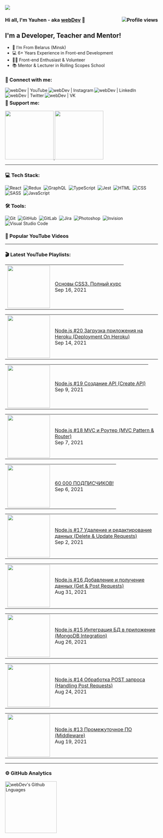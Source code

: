 <img src="https://github.com/YauhenKavalchuk/YauhenKavalchuk/blob/master/assets/preview.png">

### Hi all, I'm Yauhen - aka [webDev][youtube] 👋 <img align="right" src="https://gpvc.arturio.dev/yauhenkavalchuk" alt="Profile views">

## I'm a Developer, Teacher and Mentor!

- 📍 I’m From Belarus (Minsk)
- 💻 6+ Years Experience in Front-end Development
- 👨‍💻 Front-end Enthusiast & Volunteer
- 📚 Mentor & Lecturer in Rolling Scopes School

### 🤝 Connect with me:

[<img align="left" alt="webDev | YouTube" src="https://img.shields.io/badge/-YouTube-FF0000?style=flat&logo=youtube&logoColor=white" />][youtube]
[<img align="left" alt="webDev | Instagram" src="https://img.shields.io/badge/-Instagram-E4405F?style=flat&logo=instagram&logoColor=white" />][instagram]
[<img align="left" alt="webDev | LinkedIn" src="https://img.shields.io/badge/-LinkedIn-0A66C2?style=flat&logo=linkedin&logoColor=white" />][linkedin]
[<img align="left" alt="webDev | Twitter" src="https://img.shields.io/badge/-Twitter-1DA1F2?style=flat&logo=twitter&logoColor=white" />][twitter]
[<img align="left" alt="webDev | VK" src="https://img.shields.io/badge/-VK-4680C2?style=flat&logo=vk&logoColor=white" />][vk]&nbsp;

### 🍻 Support me:

<a href="https://www.youtube.com/channel/UCE9ODjNIkOHrnSdkYWLfYhg/join">
  <img src="https://github.com/YauhenKavalchuk/YauhenKavalchuk/blob/master/assets/youtube_sponsor.png" width="160">
</a>
<a href="https://www.patreon.com/YauhenKavalchuk">
  <img src="https://github.com/YauhenKavalchuk/YauhenKavalchuk/blob/master/assets/patreon_patron.png" width="160">
</a>

---

### 💻 Tech Stack:

![React](https://img.shields.io/badge/-React-333333?style=flat&logo=react)&nbsp;
![Redux](https://img.shields.io/badge/-Redux-333333?style=flat&logo=redux)&nbsp;
![GraphQL](https://img.shields.io/badge/-GraphQL-333333?style=flat&logo=graphql&logoColor=E10098)&nbsp;
![TypeScript](https://img.shields.io/badge/-TypeScript-333333?style=flat&logo=TypeScript&logoColor=007ACC)&nbsp;
![Jest](https://img.shields.io/badge/-Jest-333333?style=flat&logo=Jest&logoColor=C21325)&nbsp;
![HTML](https://img.shields.io/badge/-HTML-333333?style=flat&logo=HTML5&logoColor=E34F26)&nbsp;
![CSS](https://img.shields.io/badge/-CSS-333333?style=flat&logo=CSS3&logoColor=1572B6)&nbsp;
![SASS](https://img.shields.io/badge/-SASS-333333?style=flat&logo=SASS)&nbsp;
![JavaScript](https://img.shields.io/badge/-JavaScript-333333?style=flat&logo=javascript)&nbsp;


### 🛠 Tools:

![Git](https://img.shields.io/badge/-Git-333333?style=flat&logo=git)&nbsp;
![GitHub](https://img.shields.io/badge/-GitHub-333333?style=flat&logo=github)&nbsp;
![GitLab](https://img.shields.io/badge/-GitLab-333333?style=flat&logo=GitLab&logoColor=FCA121)&nbsp;
![Jira](https://img.shields.io/badge/-Jira-333333?style=flat&logo=jira-software&logoColor=0052CC)&nbsp;
![Photoshop](https://img.shields.io/badge/-Photoshop-333333?style=flat&logo=adobe-photoshop)&nbsp;
![Invision](https://img.shields.io/badge/-Invision-333333?style=flat&logo=invision)&nbsp;
![Visual Studio Code](https://img.shields.io/badge/-Visual%20Studio%20Code-333333?style=flat&logo=visual-studio-code&logoColor=007ACC)&nbsp;

### 🎥 Popular YouTube Videos

<!-- YOUTUBEPOPULAR:START -->
<!-- YOUTUBEPOPULAR:END -->

---

### 🎬 Latest YouTube Playlists:

<!-- YOUTUBELATEST:START --><table><tr><td><a href="https://www.youtube.com/watch?v=1X8FNuy32ZM"><img width="140px" src="https://i.ytimg.com/vi/1X8FNuy32ZM/mqdefault.jpg"></a></td>
<td><a href="https://www.youtube.com/watch?v=1X8FNuy32ZM">Основы CSS3. Полный курс</a><br/>Sep 16, 2021</td></tr></table>
<table><tr><td><a href="https://www.youtube.com/watch?v=ke4Kl8kE2Lc"><img width="140px" src="https://i.ytimg.com/vi/ke4Kl8kE2Lc/mqdefault.jpg"></a></td>
<td><a href="https://www.youtube.com/watch?v=ke4Kl8kE2Lc">Node.js #20 Загрузка приложения на Heroku (Deployment On Heroku)</a><br/>Sep 14, 2021</td></tr></table>
<table><tr><td><a href="https://www.youtube.com/watch?v=PvYewHIAdKc"><img width="140px" src="https://i.ytimg.com/vi/PvYewHIAdKc/mqdefault.jpg"></a></td>
<td><a href="https://www.youtube.com/watch?v=PvYewHIAdKc">Node.js #19 Создание API (Create API)</a><br/>Sep 9, 2021</td></tr></table>
<table><tr><td><a href="https://www.youtube.com/watch?v=Opx3wOmr07o"><img width="140px" src="https://i.ytimg.com/vi/Opx3wOmr07o/mqdefault.jpg"></a></td>
<td><a href="https://www.youtube.com/watch?v=Opx3wOmr07o">Node.js #18 MVC и Роутер (MVC Pattern & Router)</a><br/>Sep 7, 2021</td></tr></table>
<table><tr><td><a href="https://www.youtube.com/watch?v=5GKsyN2H-_A"><img width="140px" src="https://i.ytimg.com/vi/5GKsyN2H-_A/mqdefault.jpg"></a></td>
<td><a href="https://www.youtube.com/watch?v=5GKsyN2H-_A">60 000 ПОДПИСЧИКОВ!</a><br/>Sep 6, 2021</td></tr></table>
<table><tr><td><a href="https://www.youtube.com/watch?v=o-jBqnIZOmA"><img width="140px" src="https://i.ytimg.com/vi/o-jBqnIZOmA/mqdefault.jpg"></a></td>
<td><a href="https://www.youtube.com/watch?v=o-jBqnIZOmA">Node.js #17 Удаление и редактирование данных (Delete & Update Requests)</a><br/>Sep 2, 2021</td></tr></table>
<table><tr><td><a href="https://www.youtube.com/watch?v=7-WigkDx84E"><img width="140px" src="https://i.ytimg.com/vi/7-WigkDx84E/mqdefault.jpg"></a></td>
<td><a href="https://www.youtube.com/watch?v=7-WigkDx84E">Node.js #16 Добавление и получение данных (Get & Post Requests)</a><br/>Aug 31, 2021</td></tr></table>
<table><tr><td><a href="https://www.youtube.com/watch?v=IApYrXWPFvg"><img width="140px" src="https://i.ytimg.com/vi/IApYrXWPFvg/mqdefault.jpg"></a></td>
<td><a href="https://www.youtube.com/watch?v=IApYrXWPFvg">Node.js #15 Интеграция БД в приложение (MongoDB Integration)</a><br/>Aug 26, 2021</td></tr></table>
<table><tr><td><a href="https://www.youtube.com/watch?v=mxv8ykwaWEw"><img width="140px" src="https://i.ytimg.com/vi/mxv8ykwaWEw/mqdefault.jpg"></a></td>
<td><a href="https://www.youtube.com/watch?v=mxv8ykwaWEw">Node.js #14 Обработка POST запроса (Handling Post Requests)</a><br/>Aug 24, 2021</td></tr></table>
<table><tr><td><a href="https://www.youtube.com/watch?v=9nQw4iwZGNU"><img width="140px" src="https://i.ytimg.com/vi/9nQw4iwZGNU/mqdefault.jpg"></a></td>
<td><a href="https://www.youtube.com/watch?v=9nQw4iwZGNU">Node.js #13 Промежуточное ПО (Middleware)</a><br/>Aug 19, 2021</td></tr></table>
<!-- YOUTUBELATEST:END -->

---

### ⚙️ GitHub Analytics

<!-- <img height="170em" align="left" alt="webDev's Github Stats" src="https://github-readme-stats.codestackr.vercel.app/api?username=YauhenKavalchuk&theme=radical&show_icons=true" /> -->
<img height="170em" align="left" alt="webDev's Github Lnguages" src="https://github-readme-stats-eight-theta.vercel.app/api/top-langs/?username=YauhenKavalchuk&theme=radical&layout=compact" />

[youtube]: https://youtube.com/YauhenKavalchuk
[instagram]: https://instagram.com/YauhenKavalchuk
[linkedin]: https://linkedin.com/in/YauhenKavalchuk
[vk]: https://vk.com/YauhenKavalchuk
[twitter]: https://twitter.com/YauhenKavalchuk
